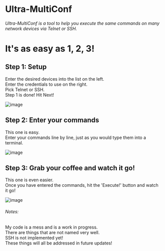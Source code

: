 # Ultra-MultiConf
###### Ultra-MultiConf is a tool to help you execute the same commands on many network devices via Telnet or SSH.

# It's as easy as 1, 2, 3!

## Step 1: Setup
Enter the desired devices into the list on the left. <br>
Enter the credentials to use on the right.<br>
Pick Telnet or SSH.<br>
Step 1 is done! Hit Next!<br>

![image](https://user-images.githubusercontent.com/8251744/120147116-2e4cef00-c1b4-11eb-9ae0-1e349b02a5ec.png)

## Step 2: Enter your commands
This one is easy. <br>
Enter your commands line by line, just as you would type them into a terminal.<br>

![image](https://user-images.githubusercontent.com/8251744/120147304-71a75d80-c1b4-11eb-9374-bd3d9b848144.png)

## Step 3: Grab your coffee and watch it go!
This one is even easier. <br>
Once you have entered the commands, hit the 'Execute!' button and watch it go!<br>

![image](https://user-images.githubusercontent.com/8251744/120148376-1b3b1e80-c1b6-11eb-8bcc-eb44035d4a33.png)

###### Notes:
My code is a mess and is a work in progress.<br>
There are things that are not named very well.<br>
SSH is not implemented yet!<br>
These things will all be addressed in future updates!
